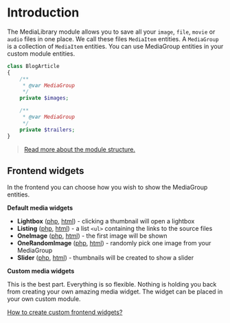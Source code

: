 # Introduction

The MediaLibrary module allows you to save all your `image`, `file`, `movie` or `audio` files in one place. We call these files `MediaItem` entities. 
A `MediaGroup` is a collection of `MediaItem` entities. You can use MediaGroup entities in your custom module entities.

```php
class BlogArticle
{
    /**
     * @var MediaGroup
     */
    private $images;

    /**
     * @var MediaGroup
     */
    private $trailers;
}
```

> [Read more about the module structure.](02.%20module%20structure.md)

## Frontend widgets

In the frontend you can choose how you wish to show the MediaGroup entities.

**Default media widgets**

* **Lightbox** ([php](https://github.com/forkcms/forkcms/blob/master/src/Frontend/Modules/MediaLibrary/Widgets/Lightbox.php), [html](https://github.com/forkcms/forkcms/blob/master/src/Frontend/Modules/MediaLibrary/Layout/Widgets/Lightbox.html.twig)) - clicking a thumbnail will open a lightbox
* **Listing** ([php](https://github.com/forkcms/forkcms/blob/master/src/Frontend/Modules/MediaLibrary/Widgets/Listing.php), [html](https://github.com/forkcms/forkcms/blob/master/src/Frontend/Modules/MediaLibrary/Layout/Widgets/Listing.html.twig)) - a list `<ul>` containing the links to the source files
* **OneImage** ([php](https://github.com/forkcms/forkcms/blob/master/src/Frontend/Modules/MediaLibrary/Widgets/OneImage.php), [html](https://github.com/forkcms/forkcms/blob/master/src/Frontend/Modules/MediaLibrary/Layout/Widgets/OneImage.html.twig)) - the first image will be shown
* **OneRandomImage** ([php](https://github.com/forkcms/forkcms/blob/master/src/Frontend/Modules/MediaLibrary/Widgets/OneRandomImage.php), [html](https://github.com/forkcms/forkcms/blob/master/src/Frontend/Modules/MediaLibrary/Layout/Widgets/OneRandomImage.html.twig)) - randomly pick one image from your MediaGroup
* **Slider** ([php](https://github.com/forkcms/forkcms/blob/master/src/Frontend/Modules/MediaLibrary/Widgets/Slider.php), [html](https://github.com/forkcms/forkcms/blob/master/src/Frontend/Modules/MediaLibrary/Layout/Widgets/Slider.html.twig)) - thumbnails will be created to show a slider

**Custom media widgets**

This is the best part. Everything is so flexible. Nothing is holding you back from creating your own amazing media widget. The widget can be placed in your own custom module.

[How to create custom frontend widgets?](03.%20integrating%20in%20your%20module.md)
